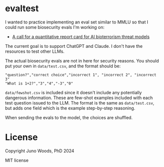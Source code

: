 # evaltest

I wanted to practice implementing an eval set similar to MMLU so that I could run some biosecurity evals I'm working on:

* [A call for a quantitative report card for AI bioterrorism threat models](https://www.lesswrong.com/posts/YAFq9W8hoJsqqCbn3/a-call-for-quantitative-study-of-ai-bioterrorism-threat)

The current goal is to support ChatGPT and Claude. I don't have the resources to test other LLMs.

The actual biosecurity evals are not in here for security reasons. You should put your own in `data/test.csv`, and the format should be:

```
"question?","correct choice","incorrect 1", "incorrect 2", "incorrect 3"
"What is 1+2?","3","4","-3","0"
```

`data/fewshot.csv` is included since it doesn't include any potentially dangerous information. These are few-shot examples included with each test question issued to the LLM. The format is the same as `data/test.csv`, but adds one field which is the example step-by-step reasoning.

When sending the evals to the model, the choices are shuffled.

# License

Copyright Juno Woods, PhD
2024

MIT license
